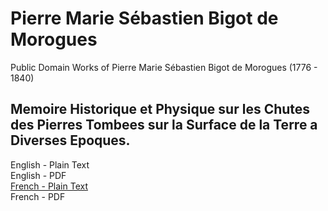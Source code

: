 # Pierre Marie Sébastien Bigot de Morogues

Public Domain Works of Pierre Marie Sébastien Bigot de Morogues (1776 - 1840)

## Memoire Historique et Physique sur les Chutes des Pierres Tombees sur la Surface de la Terre a Diverses Epoques.

English - Plain Text  
English - PDF  
[French - Plain Text](memoire-historique-et-physique-sur-les-chutes/full-text-french.md)  
French - PDF
